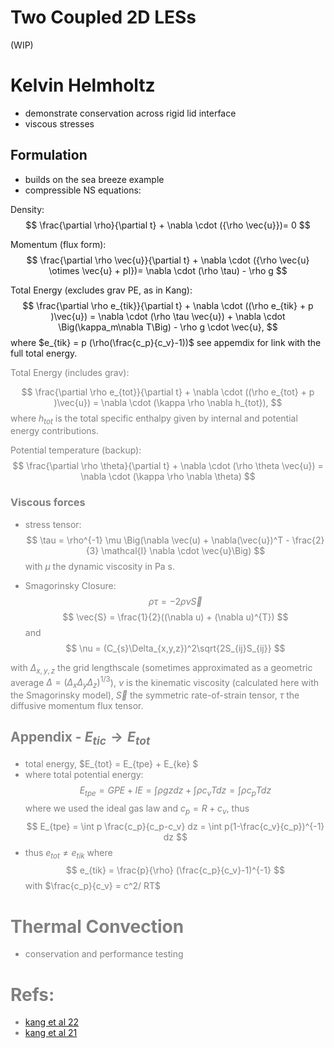 # **Two Coupled 2D LESs**
(WIP)

# Kelvin Helmholtz
- demonstrate conservation across rigid lid interface
- viscous stresses 

## Formulation
- builds on the sea breeze example
- compressible NS equations:


Density:
$$ \frac{\partial \rho}{\partial t} + \nabla \cdot ({\rho \vec{u}})= 0 $$

Momentum (flux form):
$$ \frac{\partial \rho \vec{u}}{\partial t} + \nabla \cdot ({\rho \vec{u} 
\otimes \vec{u} + pI})= \nabla \cdot (\rho \tau) - \rho g $$

Total Energy (excludes grav PE, as in Kang):
$$ \frac{\partial \rho e_{tik}}{\partial t} + \nabla \cdot ((\rho e_{tik} + p )\vec{u}) =   \nabla \cdot (\rho \tau \vec{u}) + \nabla \cdot \Big(\kappa_m\nabla T\Big) - \rho g \cdot \vec{u}, $$
where $e_{tik} = p (\rho(\frac{c_p}{c_v}-1))$ see appemdix for link with the full total energy.

<span style="color:grey">
Total Energy (includes grav):

$$ \frac{\partial \rho e_{tot}}{\partial t} + \nabla \cdot ((\rho e_{tot} + p )\vec{u}) = \nabla \cdot (\kappa \rho \nabla h_{tot}), $$
where $h_{tot}$ is the total specific enthalpy given by internal and potential energy contributions. 

Potential temperature (backup):
$$ \frac{\partial \rho \theta}{\partial t} + \nabla \cdot (\rho \theta \vec{u}) = \nabla \cdot (\kappa \rho \nabla \theta) $$
</span>


### Viscous forces
- stress tensor:
$$
\tau = \rho^{-1} \mu \Big(\nabla \vec(u) + \nabla(\vec{u})^T - \frac{2}{3} \mathcal{I} \nabla \cdot \vec{u}\Big)
$$
with $\mu$ the dynamic viscosity in Pa s. 



- Smagorinsky Closure:
$$ 
\rho\tau = -2\rho\nu\vec{S} 
$$
$$ 
\vec{S} = \frac{1}{2}((\nabla u) + (\nabla u)^{T})
$$
and 
$$ 
\nu = (C_{s}\Delta_{x,y,z})^2\sqrt{2S_{ij}S_{ij}}
$$

with $\Delta_{x,y,z}$ the grid lengthscale (sometimes approximated as a geometric average $\Delta = (\Delta_x\Delta_y\Delta_z)^{1/3}$), $\nu$ is the kinematic viscosity (calculated here with the Smagorinsky model), $\vec{S}$ the symmetric rate-of-strain tensor, $\tau$ the diffusive momentum flux tensor. 

## Appendix - $E_{tic} \rightarrow E_{tot}$
- total energy, $E_{tot} = E_{tpe} + E_{ke} $
- where total potential energy:
$$
E_{tpe} = GPE + IE = \int \rho g z dz + \int \rho c_v T dz = \int \rho c_p T dz
$$
where we used the ideal gas law and $c_p = R+c_v$, thus
$$
E_{tpe} = \int p \frac{c_p}{c_p-c_v} dz = \int p(1-\frac{c_v}{c_p})^{-1} dz 
$$
- thus $e_{tot} \neq e_{tik}$ where 
$$
e_{tik} = \frac{p}{\rho} (\frac{c_p}{c_v}-1)^{-1}
$$
with $\frac{c_p}{c_v} = c^2/ RT$



# Thermal Convection
- conservation and performance testing

# Refs:
- [kang et al 22](https://arxiv.org/pdf/2202.11890.pdf)
- [kang et al 21](https://arxiv.org/pdf/2101.09263.pdf)

